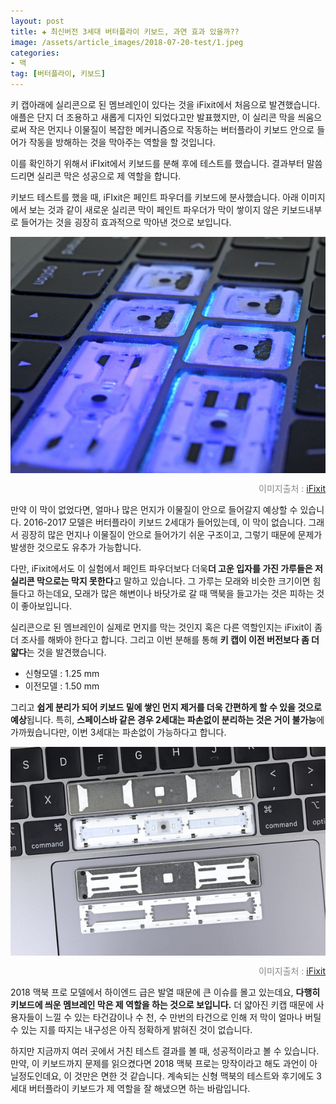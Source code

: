 ```yaml
---  
layout: post  
title: ✚ 최신버전 3세대 버터플라이 키보드, 과연 효과 있을까??
image: /assets/article_images/2018-07-20-test/1.jpeg
categories:
- 맥
tag: [버터플라이, 키보드]
---  
```

<p class="drop-korean">
키 캡아래에 실리콘으로 된 멤브레인이 있다는 것을 iFixit에서 처음으로 발견했습니다. 애플은 단지 더 조용하고 새롭게 디자인 되었다고만 발표했지만, 이 실리콘 막을 씌움으로써 작은 먼지나 이물질이 복잡한 메커니즘으로 작동하는 버터플라이 키보드 안으로 들어가 작동을 방해하는 것을 막아주는 역할을 할 것입니다.
</p>

이를 확인하기 위해서 iFIxit에서 키보드를 분해 후에 테스트를 했습니다. 결과부터 말씀드리면 실리콘 막은 성공으로 제 역할을 합니다.

키보드 테스트를 했을 때, iFIxit은 페인트 파우더를 키보드에 분사했습니다. 아래 이미지에서 보는 것과 같이 새로운 실리콘 막이 페인트 파우더가 막이 쌓이지 않은 키보드내부로 들어가는 것을 굉장히 효과적으로 막아낸 것으로 보입니다.

<div class="markdown-image">
<img src="/assets/article_images/2018-07-20-test/1.jpeg" alt="" align="middle"/><p style="text-align:right;  color:#878787"> 이미지출처 : <a href="https://ifixit.org/blog/10319/butterfly-keyboard-teardown/?utm_medium=email&utm_campaign=071918_PR_MacBook%20Pro%202018%20Butterfly%20Keyboard%20Teardown&utm_content=071918_PR_MacBook%20Pro%202018%20Butterfly%20Keyboard%20Teardown+CID_02e2886a0b01b497f27dc9e6f59fbd72&utm_source=CampaignMonitor&utm_term=Read%20our%20in-depth%20analysis%20to%20find%20out"> iFixit </a></p> </div>

만약 이 막이 없었다면, 얼마나 많은 먼지가 이물질이 안으로 들어갈지 예상할 수 있습니다. 2016-2017 모델은 버터플라이 키보드 2세대가 들어있는데, 이 막이 없습니다. 그래서 굉장히 많은 먼지나 이물질이 안으로 들어가기 쉬운 구조이고, 그렇기 때문에 문제가 발생한 것으로도 유추가 가능합니다.

다만, iFixit에서도 이 실험에서 페인트 파우더보다 더욱**더 고운 입자를 가진 가루들은 저 실리콘 막으로는 막지 못한다**고 말하고 있습니다. 그 가루는 모래와 비슷한 크기이면 힘들다고 하는데요, 모래가 많은 해변이나 바닷가로 갈 때 맥북을 들고가는 것은 피하는 것이 좋아보입니다.

실리콘으로 된 멤브레인이 실제로 먼지를 막는 것인지 혹은 다른 역할인지는 iFixit이 좀 더 조사를 해봐야 한다고 합니다. 그리고 이번 분해를 통해 **키 캡이 이전 버전보다 좀 더 얇다**는 것을 발견했습니다.
- 신형모델 : 1.25 mm
- 이전모델 : 1.50 mm

 그리고 **쉽게 분리가 되어 키보드 밑에 쌓인 먼지 제거를 더욱 간편하게 할 수 있을 것으로 예상**됩니다. 특히, **스페이스바 같은 경우 2세대는 파손없이 분리하는 것은 거이 불가능**에 가까웠습니다만, 이번 3세대는 파손없이 가능하다고 합니다.
 <div class="markdown-image">
<img src="/assets/article_images/2018-07-20-test/2.png" alt="" align="middle"/><p style="text-align:right;  color:#878787"> 이미지출처 : <a href="https://ifixit.org/blog/10319/butterfly-keyboard-teardown/?utm_medium=email&utm_campaign=071918_PR_MacBook%20Pro%202018%20Butterfly%20Keyboard%20Teardown&utm_content=071918_PR_MacBook%20Pro%202018%20Butterfly%20Keyboard%20Teardown+CID_02e2886a0b01b497f27dc9e6f59fbd72&utm_source=CampaignMonitor&utm_term=Read%20our%20in-depth%20analysis%20to%20find%20out"> iFixit </a></p> </div>

2018 맥북 프로 모델에서 하이엔드 급은 발열 때문에 큰 이슈를 몰고 있는데요, **다행히 키보드에 씌운 멤브레인 막은 제 역할을 하는 것으로 보입니다.** 더 얇아진 키캡 때문에 사용자들이 느낄 수 있는 타건감이나 수 천, 수 만번의 타건으로 인해 저 막이 얼마나 버틸 수 있는 지를 따지는 내구성은 아직 정확하게 밝혀진 것이 없습니다.

하지만 지금까지 여러 곳에서 거친 테스트 결과를 볼 때, 성공적이라고 볼 수 있습니다. 만약, 이 키보드까지 문제를 읽으켰다면 2018 맥북 프로는 망작이라고 해도 과언이 아닐정도인데요, 이 것만은 면한 것 같습니다. 계속되는 신형 맥북의 테스트와 후기에도 3세대 버터플라이 키보드가 제 역할을 잘 해냈으면 하는 바람입니다.
